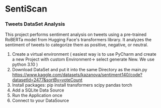 # SentiScan
### Tweets DataSet Analysis 

This project performs sentiment analysis on tweets using a pre-trained RoBERTa model from Hugging Face's transformers library. It analyzes the sentiment of tweets to categorize them as positive, negative, or neutral.

1. Create a virtual environment ( easiest way is to use PyCharm and create a new Project with custom Environment-> select generate New. We use python 3.10 )
2. Download DataSet and put it into the same Directory as the main.py
   https://www.kaggle.com/datasets/kazanova/sentiment140/code?datasetId=2477&sortBy=voteCount
4. Install packages: pip install transformers scipy pandas torch
5. Add a SQLite Data Source
7. Run the Application once
8. Connect to your DataSource


